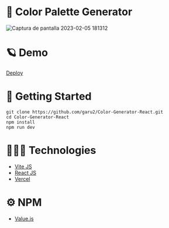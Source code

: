 # 🎨 Color Palette Generator

![Captura de pantalla 2023-02-05 181312](https://user-images.githubusercontent.com/54298536/216854876-c4ce0180-3fca-4a7e-b341-04bd0a387c20.png)

# 🪐 Demo

[Deploy](https://color-palette-generator-app-cruzito-exe.vercel.app/)

# 🏴 Getting Started



`git clone https://github.com/garu2/Color-Generator-React.git` <br>
`cd Color-Generator-React` <br>
`npm install` <br>
`npm run dev`

# 🧑🏻‍💻 Technologies

- [Vite JS](https://vitejs.dev/)
- [React JS](https://reactjs.org/)
- [Vercel](https://vercel.com/dashboard)

# ⚙️ NPM

- [Value.js](https://noeldelgado.github.io/values.js/)
